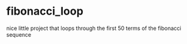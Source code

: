 # fibonacci_loop

nice little project that loops through the first 50 terms of the fibonacci sequence
